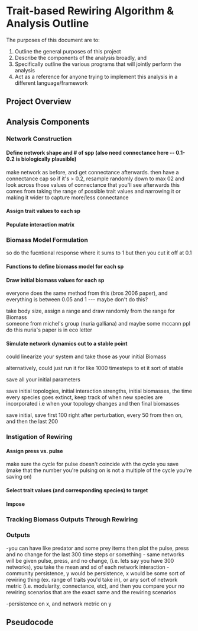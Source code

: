 # Trait-based Rewiring Algorithm & Analysis Outline

The purposes of this document are to:
1. Outline the general purposes of this project
2. Describe the components of the analysis broadly, and
3. Specifically outline the various programs that will jointly perform the analysis
4. Act as a reference for anyone trying to implement this analysis in a different language/framework

## Project Overview

## Analysis Components

### Network Construction

#### Define network shape and # of spp (also need connectance here -- 0.1-0.2 is biologically plausible)

make network as before, and get connectance afterwards. then have a connectance
cap so if it's > 0.2, resample randomly down to max 02 and look across those
values of connectance that you'll see afterwards
    this comes from taking the range of possible trait values and narrowing it
    or making it wider to capture more/less connectance

#### Assign trait values to each sp

#### Populate interaction matrix

### Biomass Model Formulation

so do the fucntional response where it sums to 1 but then you cut it off at 0.1


#### Functions to define biomass model for each sp

#### Draw initial biomass values for each sp

everyone does the same method from this (bros 2006 paper), and everything is
between 0.05 and 1 --- maybe don't do this?

take body size, assign a range and draw randomly from the range for Biomass   
    someone from michel's group (nuria galliana) and maybe some mccann ppl do this
    nuria's paper is in eco letter

#### Simulate network dynamics out to a stable point

could linearize your system and take those as your initial Biomass

alternatively, could just run it for like 1000 timesteps to et it sort of stable

save all your initial parameters

save initial topologies, initial interaction strengths, initial biomasses, the
time every species goes extinct, keep track of when new species are incorporated
i.e when your topology changes and then final biomasses

save initial, save first 100 right after perturbation, every 50 from then on,
and then the last 200

### Instigation of Rewiring

#### Assign press vs. pulse

make sure the cycle for pulse doesn't coincide with the cycle you save (make
that the number you're pulsing on is not a multiple of the cycle you're saving on)



#### Select trait values (and corresponding species) to target

#### Impose

### Tracking Biomass Outputs Through Rewiring


### Outputs

-you can have like predator and some prey items then plot the pulse, press and no change for the last 300 time steps or something
    - same networks will be given pulse, press, and no change, (i.e. lets say you have 300 networks), you take the mean and sd of each network interaction
-community persistence, y would be persistence, x would be some sort of rewiring thing (ex. range of traits you'd take in), or any sort of network metric (i.e. modularity, connectance, etc),
and then you compare your no rewiring scenarios that are the exact same and the rewiring scenarios

-persistence on x, and network metric on y




## Pseudocode
